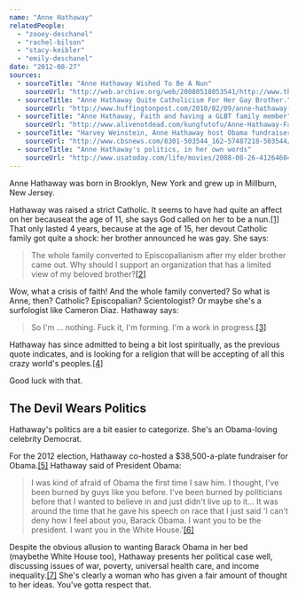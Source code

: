 ```yaml
---
name: "Anne Hathaway"
relatedPeople:
  - "zooey-deschanel"
  - "rachel-bilson"
  - "stacy-keibler"
  - "emily-deschanel"
date: "2012-08-27"
sources:
  - sourceTitle: "Anne Hathaway Wished To Be A Nun"
    sourceUrl: "http://web.archive.org/web/20080518053541/http://www.thehimalayantimes.com/GuffShuff.asp?filename=6a5a9a8sa.9amal&folder=aGDafTaSah4afaf&Name=GuffShuff&dtSiteDate=20060607"
  - sourceTitle: "Anne Hathaway Quite Catholicism For Her Gay Brother."
    sourceUrl: "http://www.huffingtonpost.com/2010/02/09/anne-hathaway-quit-cathol_n_455168.html"
  - sourceTitle: "Anne Hathaway, Faith and having a GLBT family member"
    sourceUrl: "http://www.alivenotdead.com/kungfutofu/Anne-Hathaway-Faith-and-having-a-GLBT-family-member--profile-1138991.html"
  - sourceTitle: "Harvey Weinstein, Anne Hathaway host Obama fundraiser"
    sourceUrl: "http://www.cbsnews.com/8301-503544_162-57487218-503544/harvey-weinstein-anne-hathaway-host-obama-fundraiser/"
  - sourceTitle: "Anne Hathaway's politics, in her own words"
    sourceUrl: "http://www.usatoday.com/life/movies/2008-08-26-4126460439_x.htm"
---
```


Anne Hathaway was born in Brooklyn, New York and grew up in Millburn, New Jersey.

Hathaway was raised a strict Catholic. It seems to have had quite an affect on her becauseat the age of 11, she says God called on her to be a nun.<a class="source-citation" href="#http://web.archive.org/web/20080518053541/http://www.thehimalayantimes.com/GuffShuff.asp?filename=6a5a9a8sa.9amal&folder=aGDafTaSah4afaf&Name=GuffShuff&dtSiteDate=20060607" title="Anne Hathaway Wished To Be A Nun">[1]</a> That only lasted 4 years, because at the age of 15, her devout Catholic family got quite a shock: her brother announced he was gay. She says:

>The whole family converted to Episcopalianism after my elder brother came out. Why should I support an organization that has a limited view of my beloved brother?<a class="source-citation" href="#http://www.huffingtonpost.com/2010/02/09/anne-hathaway-quit-cathol_n_455168.html" title="Anne Hathaway Quite Catholicism For Her Gay Brother.">[2]</a>

Wow, what a crisis of faith! And the whole family converted? So what is Anne, then? Catholic? Episcopalian? Scientologist? Or maybe she's a surfologist like Cameron Diaz. Hathaway says:

>So I'm … nothing. Fuck it, I'm forming. I'm a work in progress.<a class="source-citation" href="#http://www.huffingtonpost.com/2010/02/09/anne-hathaway-quit-cathol_n_455168.html" title="Anne Hathaway Quite Catholicism For Her Gay Brother.">[3]</a>

Hathaway has since admitted to being a bit lost spiritually, as the previous quote indicates, and is looking for a religion that will be accepting of all this crazy world's peoples.<a class="source-citation" href="#http://www.alivenotdead.com/kungfutofu/Anne-Hathaway-Faith-and-having-a-GLBT-family-member--profile-1138991.html" title="Anne Hathaway, Faith and having a GLBT family member">[4]</a>

Good luck with that.


## The Devil Wears Politics

Hathaway's politics are a bit easier to categorize. She's an Obama-loving celebrity Democrat.

For the 2012 election, Hathaway co-hosted a $38,500-a-plate fundraiser for Obama.<a class="source-citation" href="#http://www.cbsnews.com/8301-503544_162-57487218-503544/harvey-weinstein-anne-hathaway-host-obama-fundraiser/" title="Harvey Weinstein, Anne Hathaway host Obama fundraiser">[5]</a> Hathaway said of President Obama:

>I was kind of afraid of Obama the first time I saw him. I thought, I've been burned by guys like you before. I've been burned by politicians before that I wanted to believe in and just didn't live up to it… It was around the time that he gave his speech on race that I just said 'I can't deny how I feel about you, Barack Obama. I want you to be the president. I want you in the White House.'<a class="source-citation" href="#http://www.usatoday.com/life/movies/2008-08-26-4126460439_x.htm" title="Anne Hathaway&apos;s politics, in her own words">[6]</a>

Despite the obvious allusion to wanting Barack Obama in her bed (maybethe White House too), Hathaway presents her political case well, discussing issues of war, poverty, universal health care, and income inequality.<a class="source-citation" href="#http://www.usatoday.com/life/movies/2008-08-26-4126460439_x.htm" title="Anne Hathaway&apos;s politics, in her own words">[7]</a> She's clearly a woman who has given a fair amount of thought to her ideas. You've gotta respect that.